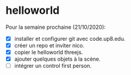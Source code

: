 # helloworld

Pour la semaine prochaine (21/10/2020):
- [x] installer et configurer git avec code.up8.edu.
- [x] créer un repo et inviter nico.
- [x] copier le helloworld threejs.
- [x] ajouter quelques objets à la scène.
- [ ] intégrer un control first person.